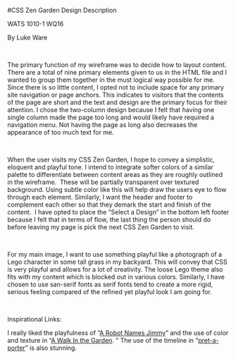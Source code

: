 #CSS Zen Garden Design Description

WATS 1010-1 WQ16

By Luke Ware 

 

The primary function of my wireframe was to decide how to
layout content. There are a total of nine primary elements given to us in the
HTML file and I wanted to group them together in the must logical way possible
for me. Since there is so little content, I opted not to include space for any
primary site navigation or page anchors. This indicates to visitors that the
contents of the page are short and the text and design are the primary focus
for their attention. I chose the two-column design because I felt that having
one single column made the page too long and would likely have required a
navigation menu. Not having the page as long also decreases the appearance of
too much text for me. 

 

When the user visits my CSS Zen Garden, I hope to convey a simplistic,
eloquent and playful tone. I intend to integrate softer colors of a similar
palette to differentiate between content areas as they are roughly outlined in
the wireframe.  These will be partially
transparent over textured background. Using subtle color like this will help
draw the users eye to flow through each element. Similarly, I want the header
and footer to complement each other so that they demark the start and finish of
the content.  I have opted to place the “Select
a Design” in the bottom left footer because I felt that in terms of flow, the
last thing the person should do before leaving my page is pick the next CSS Zen
Garden to visit. 

 

For my main image, I want to use something playful like a
photograph of a Lego character in some tall grass in my backyard. This will
convey that CSS is very playful and allows for a lot of creativity. The loose Lego
theme also fits with my content which is blocked out in various colors.
Similarly, I have chosen to use san-serif fonts as serif fonts tend to create a
more rigid, serious feeling compared of the refined yet playful look I am going
for. 

 

Inspirational Links:

I really liked the playfulness of “[A Robot Names Jimmy](http://csszengarden.com/215/)” and the use of
color and texture in “[A Walk In the
Garden](http://www.csszengarden.com/206/). ” The use of the timeline in “[pret-a-porter](http://www.csszengarden.com/037/)” is also stunning.   